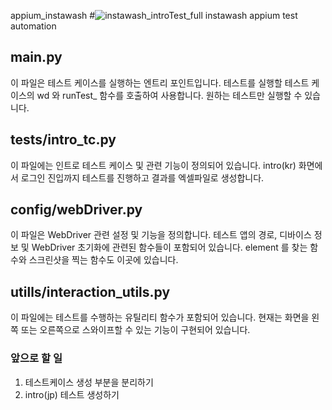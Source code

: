 appium_instawash
#![instawash_introTest_full](https://github.com/qasingo/appium_instawash/assets/160413136/b466d058-a01d-487e-b96e-a4c72a4b775f)
instawash appium test automation

## main.py
이 파일은 테스트 케이스를 실행하는 엔트리 포인트입니다. 테스트를 실행할 테스트 케이스의 wd 와 runTest_ 함수를 호출하여 사용합니다.
원하는 테스트만 실행할 수 있습니다.

## tests/intro_tc.py
이 파일에는 인트로 테스트 케이스 및 관련 기능이 정의되어 있습니다. intro(kr) 화면에서 로그인 진입까지 테스트를 진행하고 결과를 엑셀파일로 생성합니다.

## config/webDriver.py
이 파일은 WebDriver 관련 설정 및 기능을 정의합니다. 테스트 앱의 경로, 디바이스 정보 및 WebDriver 초기화에 관련된 함수들이 포함되어 있습니다. element 를 찾는 함수와 스크린샷을 찍는 함수도 이곳에 있습니다.

## utills/interaction_utils.py
이 파일에는 테스트를 수행하는 유틸리티 함수가 포함되어 있습니다. 현재는 화면을 왼쪽 또는 오른쪽으로 스와이프할 수 있는 기능이 구현되어 있습니다.

### 앞으로 할 일
1. 테스트케이스 생성 부분을 분리하기
2. intro(jp) 테스트 생성하기
